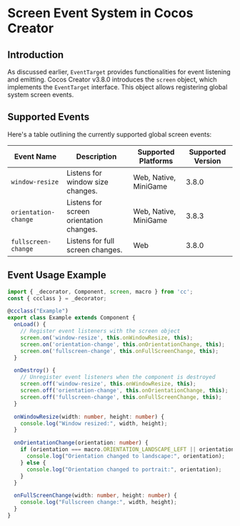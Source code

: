 # Screen Event System in Cocos Creator

## Introduction

As discussed earlier, `EventTarget` provides functionalities for event listening and emitting. Cocos Creator v3.8.0 introduces the `screen` object, which implements the `EventTarget` interface. This object allows registering global system screen events.

## Supported Events

Here's a table outlining the currently supported global screen events:

| Event Name                 | Description                                     | Supported Platforms       | Supported Version |
|----------------------------|-------------------------------------------------|--------------------------|-------------------|
| `window-resize`            | Listens for window size changes.                | Web, Native, MiniGame    | 3.8.0             |
| `orientation-change`       | Listens for screen orientation changes.        | Web, Native, MiniGame    | 3.8.3             |
| `fullscreen-change`        | Listens for full screen changes.                 | Web                     | 3.8.0             |

## Event Usage Example

```typescript
import { _decorator, Component, screen, macro } from 'cc';
const { ccclass } = _decorator;

@ccclass("Example")
export class Example extends Component {
  onLoad() {
    // Register event listeners with the screen object
    screen.on('window-resize', this.onWindowResize, this);
    screen.on('orientation-change', this.onOrientationChange, this);
    screen.on('fullscreen-change', this.onFullScreenChange, this);
  }

  onDestroy() {
    // Unregister event listeners when the component is destroyed
    screen.off('window-resize', this.onWindowResize, this);
    screen.off('orientation-change', this.onOrientationChange, this);
    screen.off('fullscreen-change', this.onFullScreenChange, this);
  }

  onWindowResize(width: number, height: number) {
    console.log("Window resized:", width, height);
  }

  onOrientationChange(orientation: number) {
    if (orientation === macro.ORIENTATION_LANDSCAPE_LEFT || orientation === macro.ORIENTATION_LANDSCAPE_RIGHT) {
      console.log("Orientation changed to landscape:", orientation);
    } else {
      console.log("Orientation changed to portrait:", orientation);
    }
  }

  onFullScreenChange(width: number, height: number) {
    console.log("Fullscreen change:", width, height);
  }
}
```
